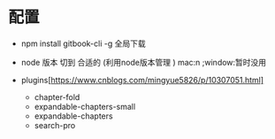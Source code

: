
# 配置

+ npm install gitbook-cli -g   全局下载

+ node 版本 切到 合适的 (利用node版本管理 ) mac:n ;window:暂时没用
+ plugins[https://www.cnblogs.com/mingyue5826/p/10307051.html] 
  + chapter-fold
  + expandable-chapters-small
  + expandable-chapters
  + search-pro
